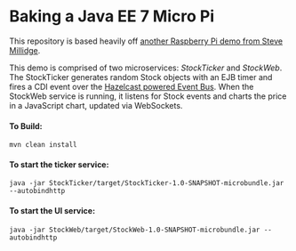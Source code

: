 # Baking a Java EE 7 Micro Pi

This repository is based heavily off [another Raspberry Pi demo from Steve Millidge](https://github.com/smillidge/PiyaraMicroDemo).

This demo is comprised of two microservices: *StockTicker* and *StockWeb*. The StockTicker generates random Stock objects with an EJB timer and fires a CDI event over the [Hazelcast powered Event Bus](https://docs.payara.fish/documentation/extended-documentation/cdi-events.html). When the StockWeb service is running, it listens for Stock events and charts the price in a JavaScript chart, updated via WebSockets.


#### To Build:
```
mvn clean install
```

#### To start the ticker service:
```
java -jar StockTicker/target/StockTicker-1.0-SNAPSHOT-microbundle.jar --autobindhttp
```

#### To start the UI service:
```
java -jar StockWeb/target/StockWeb-1.0-SNAPSHOT-microbundle.jar --autobindhttp
```
